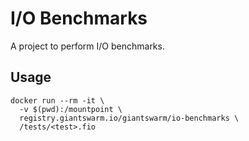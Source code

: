 # I/O Benchmarks

A project to perform I/O benchmarks.

## Usage

```
docker run --rm -it \
  -v $(pwd):/mountpoint \
  registry.giantswarm.io/giantswarm/io-benchmarks \
  /tests/<test>.fio
```
